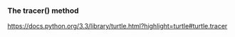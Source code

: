 ### The tracer() method
https://docs.python.org/3.3/library/turtle.html?highlight=turtle#turtle.tracer



